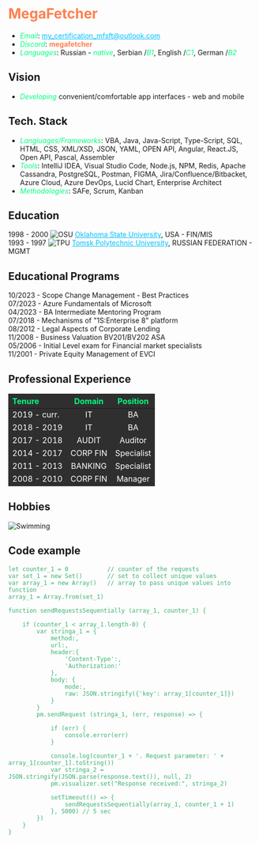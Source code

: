 <!--
[RS-SCHOOL](https://megafetcher.github.io/rsschool-cv/)
https://www.w3schools.com/tags/ref_colornames.asp
-->

<style>
a {color: deepskyblue}
strong {color: coral}
em {color: springgreen}
pre code {color: mediumseagreen}
th {background-color: #2F2F2F; color: springgreen}
td {background-color: #2F2F2F; color: white}
div {background-color: #404040; color: white; padding:50px}
blockquote {color: white}
</style>

# **MegaFetcher**

- _Email_: [my_certification_mfsft@outlook.com](mailto:my_certification_mfsft@outlook.com)  
- _Discord_: **megafetcher**  
- _Languages_: Russian - _native_, Serbian /_B1_, English /_C1_, German /_B2_

## Vision

- _Developing_ convenient/comfortable app interfaces - web and mobile

## Tech. Stack

- _Langiuages/Frameworks_:
  VBA, Java, Java-Script, Type-Script, SQL, HTML, CSS, XML/XSD, JSON, YAML, OPEN API, Angular, React.JS, Open API, Pascal, Assembler  
- _Tools_: IntelliJ IDEA, Visual Studio Code, Node.js, NPM, Redis, Apache Cassandra, PostgreSQL, Postman, FIGMA, Jira/Confluence/Bitbacket, Azure Cloud, Azure DevOps, Lucid Chart, Enterprise Architect  
- _Methodologies_: SAFe, Scrum, Kanban

## Education

1998 - 2000
![OSU](https://megafetcher.github.io/rsschool-cv/src/osu.jpg) 
[Oklahoma State University](https://okstate.edu), USA - FIN/MIS   
1993 - 1997
![TPU](https://megafetcher.github.io/rsschool-cv/src/tpu.jpg) 
[Tomsk Polytechnic University](https://www.tpu.ru), RUSSIAN FEDERATION - MGMT

## Educational Programs

10/2023 - Scope Change Management - Best Practices  
07/2023 - Azure Fundamentals of Microsoft  
04/2023 - BA Intermediate Mentoring Program    
07/2018 - Mechanisms of "1S:Enterprise 8" platform  
08/2012 - Legal Aspects of Corporate Lending  
11/2008 - Business Valuation BV201/BV202 ASA   
05/2006 - Initial Level exam for Financial market specialists   
11/2001 - Private Equity Management of EVCI  


## Professional Experience

 | Tenure      | Domain    | Position      |
 |:-           |:-:        |:-:            |
 | 2019 - curr.| IT        | BA            |
 | 2018 - 2019 | IT        | BA            |
 | 2017 - 2018 | AUDIT     | Auditor       |
 | 2014 - 2017 | CORP FIN  | Specialist    |  
 | 2011 - 2013 | BANKING   | Specialist    |  
 | 2008 - 2010 | CORP FIN  | Manager       |  

## Hobbies
![Swimming](https://megafetcher.github.io/rsschool-cv/src/Evening_Swim.jpg)


## Code example

``` //javascript
let counter_1 = 0           // counter of the requests
var set_1 = new Set()       // set to collect unique values
var array_1 = new Array()   // array to pass unique values into function
array_1 = Array.from(set_1)

function sendRequestsSequentially (array_1, counter_1) {

    if (counter_1 < array_1.length-0) {
        var stringa_1 = {
            method:,
            url:,
            header:{
                'Content-Type':,
                'Authorization:'
            },
            body: {
                mode:,
                raw: JSON.stringify({'key': array_1[counter_1]})
            }
        }
        pm.sendRequest (stringa_1, (err, response) => {
            
            if (err) {
                console.error(err)
            }

            console.log(counter_1 + '. Request parameter: ' + array_1[counter_1].toString())
            var stringa_2 = JSON.stringify(JSON.parse(response.text()), null, 2)
            pm.visualizer.set("Response received:", stringa_2)

            setTimeout(() => {
                sendRequestsSequentially(array_1, counter_1 + 1)
            }, 5000) // 5 sec
        })
    }
}
```